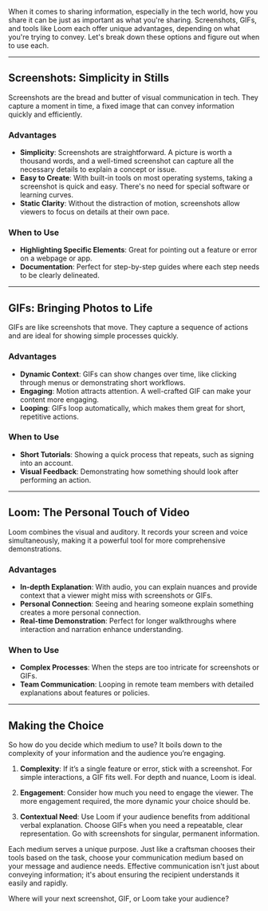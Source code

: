 When it comes to sharing information, especially in the tech world, how you share it can be just as important as what you're sharing. Screenshots, GIFs, and tools like Loom each offer unique advantages, depending on what you're trying to convey. Let's break down these options and figure out when to use each.

---

## Screenshots: Simplicity in Stills

Screenshots are the bread and butter of visual communication in tech. They capture a moment in time, a fixed image that can convey information quickly and efficiently.

### **Advantages**

- **Simplicity**: Screenshots are straightforward. A picture is worth a thousand words, and a well-timed screenshot can capture all the necessary details to explain a concept or issue.
- **Easy to Create**: With built-in tools on most operating systems, taking a screenshot is quick and easy. There's no need for special software or learning curves.
- **Static Clarity**: Without the distraction of motion, screenshots allow viewers to focus on details at their own pace.

### **When to Use**

- **Highlighting Specific Elements**: Great for pointing out a feature or error on a webpage or app.
- **Documentation**: Perfect for step-by-step guides where each step needs to be clearly delineated.

---

## GIFs: Bringing Photos to Life

GIFs are like screenshots that move. They capture a sequence of actions and are ideal for showing simple processes quickly.

### **Advantages**

- **Dynamic Context**: GIFs can show changes over time, like clicking through menus or demonstrating short workflows.
- **Engaging**: Motion attracts attention. A well-crafted GIF can make your content more engaging.
- **Looping**: GIFs loop automatically, which makes them great for short, repetitive actions.

### **When to Use**

- **Short Tutorials**: Showing a quick process that repeats, such as signing into an account.
- **Visual Feedback**: Demonstrating how something should look after performing an action.

---

## Loom: The Personal Touch of Video

Loom combines the visual and auditory. It records your screen and voice simultaneously, making it a powerful tool for more comprehensive demonstrations.

### **Advantages**

- **In-depth Explanation**: With audio, you can explain nuances and provide context that a viewer might miss with screenshots or GIFs.
- **Personal Connection**: Seeing and hearing someone explain something creates a more personal connection.
- **Real-time Demonstration**: Perfect for longer walkthroughs where interaction and narration enhance understanding.

### **When to Use**

- **Complex Processes**: When the steps are too intricate for screenshots or GIFs.
- **Team Communication**: Looping in remote team members with detailed explanations about features or policies.

---

## Making the Choice

So how do you decide which medium to use? It boils down to the complexity of your information and the audience you’re engaging.

1. **Complexity**: If it’s a single feature or error, stick with a screenshot. For simple interactions, a GIF fits well. For depth and nuance, Loom is ideal.

2. **Engagement**: Consider how much you need to engage the viewer. The more engagement required, the more dynamic your choice should be.

3. **Contextual Need**: Use Loom if your audience benefits from additional verbal explanation. Choose GIFs when you need a repeatable, clear representation. Go with screenshots for singular, permanent information.

Each medium serves a unique purpose. Just like a craftsman chooses their tools based on the task, choose your communication medium based on your message and audience needs. Effective communication isn't just about conveying information; it's about ensuring the recipient understands it easily and rapidly.

Where will your next screenshot, GIF, or Loom take your audience?